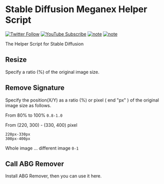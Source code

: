 # Stable Diffusion Meganex Helper Script

<p align="left">
<a href="https://x.com/meganeene"><img src="https://img.shields.io/twitter/follow/Meganeex?style=social" alt="Twitter Follow"></a>
<a href="https://www.youtube.com/@tokyo_rock_girl_meganex"><img src="https://img.shields.io/youtube/channel/subscribers/UCChJ1V1ObTcwzlAVcOXpo0w" alt="YouTube Subscribe"></a>
<a href="https://meganex.medium.com/"><img src="https://img.shields.io/badge/Medium-Meganex-white" alt="note"></a>
<a href="https://note.com/rock_meganex/"><img src="https://img.shields.io/badge/note-Meganex-white?label=note&link=https%3A%2F%2Fnote.com%2Frock_meganex%2F" alt="note"></a>
</p>


The Helper Script for Stable Diffusion

## Resize

Specify a ratio (%) of the original image size.

## Remove Signature

Specify the position(X/Y) as a ratio (%) or pixel ( end "px" ) of the original image size as follows.

From 80% to 100%
`0.8-1.0`

From (220, 300) - (330, 400) pixel
```
220px-330px
300px-400px
```

Whole image ... different image
`0-1`

## Call ABG Remover

Install ABG Remover, then you can use it here.

